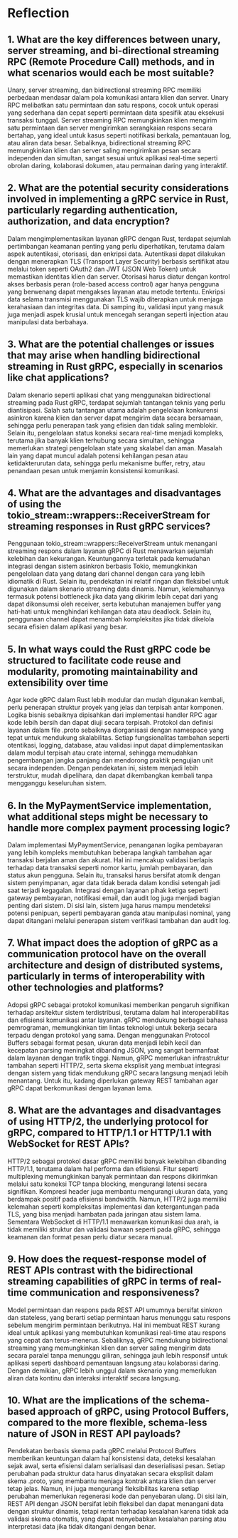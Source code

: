 # Reflection

## 1. What are the key differences between unary, server streaming, and bi-directional streaming RPC (Remote Procedure Call) methods, and in what scenarios would each be most suitable?
Unary, server streaming, dan bidirectional streaming RPC memiliki perbedaan mendasar dalam pola komunikasi antara klien dan server. Unary RPC melibatkan satu permintaan dan satu respons, cocok untuk operasi yang sederhana dan cepat seperti permintaan data spesifik atau eksekusi transaksi tunggal. Server streaming RPC memungkinkan klien mengirim satu permintaan dan server mengirimkan serangkaian respons secara bertahap, yang ideal untuk kasus seperti notifikasi berkala, pemantauan log, atau aliran data besar. Sebaliknya, bidirectional streaming RPC memungkinkan klien dan server saling mengirimkan pesan secara independen dan simultan, sangat sesuai untuk aplikasi real-time seperti obrolan daring, kolaborasi dokumen, atau permainan daring yang interaktif.

## 2. What are the potential security considerations involved in implementing a gRPC service in Rust, particularly regarding authentication, authorization, and data encryption?
Dalam mengimplementasikan layanan gRPC dengan Rust, terdapat sejumlah pertimbangan keamanan penting yang perlu diperhatikan, terutama dalam aspek autentikasi, otorisasi, dan enkripsi data. Autentikasi dapat dilakukan dengan menerapkan TLS (Transport Layer Security) berbasis sertifikat atau melalui token seperti OAuth2 dan JWT (JSON Web Token) untuk memastikan identitas klien dan server. Otorisasi harus diatur dengan kontrol akses berbasis peran (role-based access control) agar hanya pengguna yang berwenang dapat mengakses layanan atau metode tertentu. Enkripsi data selama transmisi menggunakan TLS wajib diterapkan untuk menjaga kerahasiaan dan integritas data. Di samping itu, validasi input yang masuk juga menjadi aspek krusial untuk mencegah serangan seperti injection atau manipulasi data berbahaya.

## 3. What are the potential challenges or issues that may arise when handling bidirectional streaming in Rust gRPC, especially in scenarios like chat applications?
Dalam skenario seperti aplikasi chat yang menggunakan bidirectional streaming pada Rust gRPC, terdapat sejumlah tantangan teknis yang perlu diantisipasi. Salah satu tantangan utama adalah pengelolaan konkurensi asinkron karena klien dan server dapat mengirim data secara bersamaan, sehingga perlu penerapan task yang efisien dan tidak saling memblokir. Selain itu, pengelolaan status koneksi secara real-time menjadi kompleks, terutama jika banyak klien terhubung secara simultan, sehingga memerlukan strategi pengelolaan state yang skalabel dan aman. Masalah lain yang dapat muncul adalah potensi kehilangan pesan atau ketidakterurutan data, sehingga perlu mekanisme buffer, retry, atau penandaan pesan untuk menjamin konsistensi komunikasi.

## 4. What are the advantages and disadvantages of using the tokio_stream::wrappers::ReceiverStream for streaming responses in Rust gRPC services?
Penggunaan tokio_stream::wrappers::ReceiverStream untuk menangani streaming respons dalam layanan gRPC di Rust menawarkan sejumlah kelebihan dan kekurangan. Keuntungannya terletak pada kemudahan integrasi dengan sistem asinkron berbasis Tokio, memungkinkan pengelolaan data yang datang dari channel dengan cara yang lebih idiomatik di Rust. Selain itu, pendekatan ini relatif ringan dan fleksibel untuk digunakan dalam skenario streaming data dinamis. Namun, kelemahannya termasuk potensi bottleneck jika data yang dikirim lebih cepat dari yang dapat dikonsumsi oleh receiver, serta kebutuhan manajemen buffer yang hati-hati untuk menghindari kehilangan data atau deadlock. Selain itu, penggunaan channel dapat menambah kompleksitas jika tidak dikelola secara efisien dalam aplikasi yang besar.

## 5. In what ways could the Rust gRPC code be structured to facilitate code reuse and modularity, promoting maintainability and extensibility over time
Agar kode gRPC dalam Rust lebih modular dan mudah digunakan kembali, perlu penerapan struktur proyek yang jelas dan terpisah antar komponen. Logika bisnis sebaiknya dipisahkan dari implementasi handler RPC agar kode lebih bersih dan dapat diuji secara terpisah. Protokol dan definisi layanan dalam file .proto sebaiknya diorganisasi dengan namespace yang tepat untuk mendukung skalabilitas. Setiap fungsionalitas tambahan seperti otentikasi, logging, database, atau validasi input dapat diimplementasikan dalam modul terpisah atau crate internal, sehingga memudahkan pengembangan jangka panjang dan mendorong praktik pengujian unit secara independen. Dengan pendekatan ini, sistem menjadi lebih terstruktur, mudah dipelihara, dan dapat dikembangkan kembali tanpa mengganggu keseluruhan sistem.

## 6. In the MyPaymentService implementation, what additional steps might be necessary to handle more complex payment processing logic?
Dalam implementasi MyPaymentService, penanganan logika pembayaran yang lebih kompleks membutuhkan beberapa langkah tambahan agar transaksi berjalan aman dan akurat. Hal ini mencakup validasi berlapis terhadap data transaksi seperti nomor kartu, jumlah pembayaran, dan status akun pengguna. Selain itu, transaksi harus bersifat atomik dengan sistem penyimpanan, agar data tidak berada dalam kondisi setengah jadi saat terjadi kegagalan. Integrasi dengan layanan pihak ketiga seperti gateway pembayaran, notifikasi email, dan audit log juga menjadi bagian penting dari sistem. Di sisi lain, sistem juga harus mampu mendeteksi potensi penipuan, seperti pembayaran ganda atau manipulasi nominal, yang dapat ditangani melalui penerapan sistem verifikasi tambahan dan audit log.

## 7. What impact does the adoption of gRPC as a communication protocol have on the overall architecture and design of distributed systems, particularly in terms of interoperability with other technologies and platforms?
Adopsi gRPC sebagai protokol komunikasi memberikan pengaruh signifikan terhadap arsitektur sistem terdistribusi, terutama dalam hal interoperabilitas dan efisiensi komunikasi antar layanan. gRPC mendukung berbagai bahasa pemrograman, memungkinkan tim lintas teknologi untuk bekerja secara terpadu dengan protokol yang sama. Dengan menggunakan Protocol Buffers sebagai format pesan, ukuran data menjadi lebih kecil dan kecepatan parsing meningkat dibanding JSON, yang sangat bermanfaat dalam layanan dengan trafik tinggi. Namun, gRPC memerlukan infrastruktur tambahan seperti HTTP/2, serta skema eksplisit yang membuat integrasi dengan sistem yang tidak mendukung gRPC secara langsung menjadi lebih menantang. Untuk itu, kadang diperlukan gateway REST tambahan agar gRPC dapat berkomunikasi dengan layanan lama.

## 8. What are the advantages and disadvantages of using HTTP/2, the underlying protocol for gRPC, compared to HTTP/1.1 or HTTP/1.1 with WebSocket for REST APIs?
HTTP/2 sebagai protokol dasar gRPC memiliki banyak kelebihan dibanding HTTP/1.1, terutama dalam hal performa dan efisiensi. Fitur seperti multiplexing memungkinkan banyak permintaan dan respons dikirimkan melalui satu koneksi TCP tanpa blocking, mengurangi latensi secara signifikan. Kompresi header juga membantu mengurangi ukuran data, yang berdampak positif pada efisiensi bandwidth. Namun, HTTP/2 juga memiliki kelemahan seperti kompleksitas implementasi dan ketergantungan pada TLS, yang bisa menjadi hambatan pada jaringan atau sistem lama. Sementara WebSocket di HTTP/1.1 menawarkan komunikasi dua arah, ia tidak memiliki struktur dan validasi bawaan seperti pada gRPC, sehingga keamanan dan format pesan perlu diatur secara manual.

## 9. How does the request-response model of REST APIs contrast with the bidirectional streaming capabilities of gRPC in terms of real-time communication and responsiveness?
Model permintaan dan respons pada REST API umumnya bersifat sinkron dan stateless, yang berarti setiap permintaan harus menunggu satu respons sebelum mengirim permintaan berikutnya. Hal ini membuat REST kurang ideal untuk aplikasi yang membutuhkan komunikasi real-time atau respons yang cepat dan terus-menerus. Sebaliknya, gRPC mendukung bidirectional streaming yang memungkinkan klien dan server saling mengirim data secara paralel tanpa menunggu giliran, sehingga jauh lebih responsif untuk aplikasi seperti dashboard pemantauan langsung atau kolaborasi daring. Dengan demikian, gRPC lebih unggul dalam skenario yang memerlukan aliran data kontinu dan interaksi interaktif secara langsung.

## 10.  What are the implications of the schema-based approach of gRPC, using Protocol Buffers, compared to the more flexible, schema-less nature of JSON in REST API payloads?
Pendekatan berbasis skema pada gRPC melalui Protocol Buffers memberikan keuntungan dalam hal konsistensi data, deteksi kesalahan sejak awal, serta efisiensi dalam serialisasi dan deserialisasi pesan. Setiap perubahan pada struktur data harus dinyatakan secara eksplisit dalam skema .proto, yang membantu menjaga kontrak antara klien dan server tetap jelas. Namun, ini juga mengurangi fleksibilitas karena setiap perubahan memerlukan regenerasi kode dan penyebaran ulang. Di sisi lain, REST API dengan JSON bersifat lebih fleksibel dan dapat menangani data dengan struktur dinamis, tetapi rentan terhadap kesalahan karena tidak ada validasi skema otomatis, yang dapat menyebabkan kesalahan parsing atau interpretasi data jika tidak ditangani dengan benar.